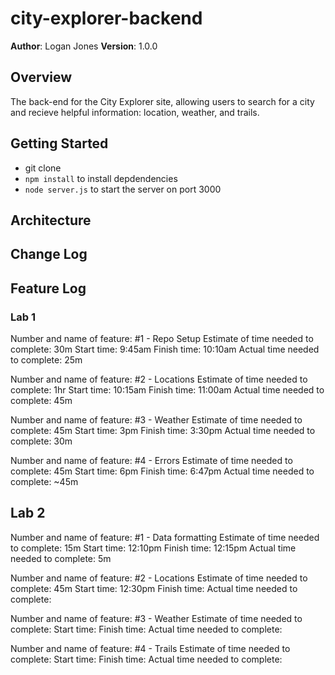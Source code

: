 # city-explorer-backend

**Author**: Logan Jones
**Version**: 1.0.0

## Overview

The back-end for the City Explorer site, allowing users to search for a city and recieve helpful information: location, weather, and trails.
<!-- Provide a high level overview of what this application is and why you are building it, beyond the fact that it's an assignment for this class. (i.e. What's your problem domain?) -->

## Getting Started

- git clone
- `npm install` to install depdendencies
- `node server.js` to start the server on port 3000
<!-- What are the steps that a user must take in order to build this app on their own machine and get it running? -->

## Architecture
<!-- Provide a detailed description of the application design. What technologies (languages, libraries, etc) you're using, and any other relevant design information. -->

## Change Log

<!-- Use this area to document the iterative changes made to your application as each feature is successfully implemented. Use time stamps. Here's an examples:

01-01-2001 4:59pm - Application now has a fully-functional express server, with a GET route for the location resource.

## Credits and Collaborations
<!-- Give credit (and a link) to other people or resources that helped you build this application. -->

## Feature Log

### Lab 1

Number and name of feature: #1 - Repo Setup
Estimate of time needed to complete: 30m
Start time: 9:45am
Finish time: 10:10am
Actual time needed to complete: 25m

Number and name of feature: #2 - Locations
Estimate of time needed to complete: 1hr
Start time: 10:15am
Finish time: 11:00am
Actual time needed to complete: 45m

Number and name of feature: #3 - Weather
Estimate of time needed to complete: 45m
Start time: 3pm
Finish time: 3:30pm
Actual time needed to complete: 30m

Number and name of feature: #4 - Errors
Estimate of time needed to complete: 45m
Start time: 6pm
Finish time: 6:47pm
Actual time needed to complete: ~45m

## Lab 2

Number and name of feature: #1 - Data formatting
Estimate of time needed to complete: 15m
Start time: 12:10pm
Finish time: 12:15pm
Actual time needed to complete: 5m

Number and name of feature: #2 - Locations
Estimate of time needed to complete: 45m
Start time: 12:30pm
Finish time:
Actual time needed to complete:

Number and name of feature: #3 - Weather
Estimate of time needed to complete:
Start time:
Finish time:
Actual time needed to complete:

Number and name of feature: #4 - Trails
Estimate of time needed to complete:
Start time:
Finish time:
Actual time needed to complete:
